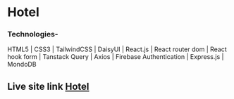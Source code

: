 # Hotel

### Technologies-

HTML5 | CSS3 | TailwindCSS | DaisyUI | React.js | React router dom | React hook form | Tanstack Query | Axios | Firebase Authentication | Express.js | MondoDB

## Live site link [Hotel](https://hotel-5f1c4.firebaseapp.com/)
